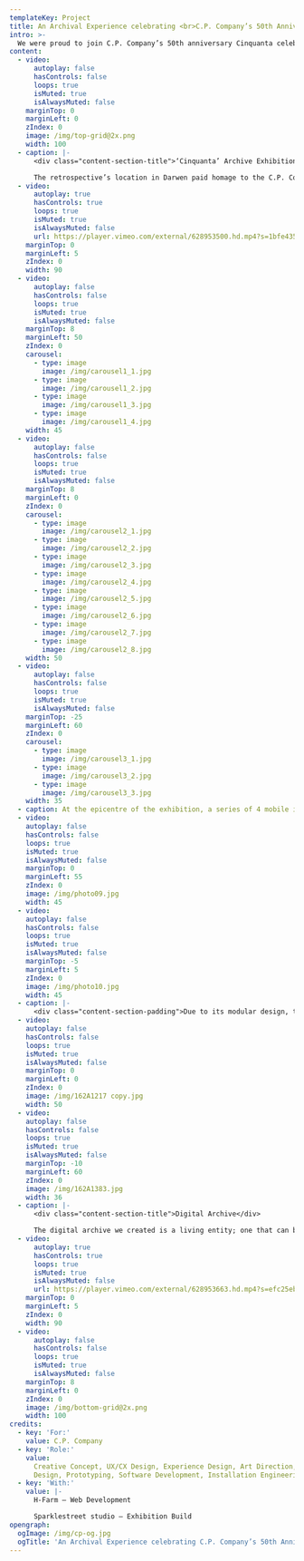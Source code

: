 ```yaml
---
templateKey: Project
title: An Archival Experience celebrating <br>C.P. Company’s 50th Anniversary
intro: >-
  We were proud to join C.P. Company’s 50th anniversary Cinquanta celebrations to help them bring their rich archive to life – in both a physical and digital form. Working with five-decade’s worth of their hybrid urban sportswear, objects, sketches and editorials, we created an interactive spatial archive in a repurposed car park in Darwen, UK, as part of the 2021 British Textile Biennale, as well as a dynamic online archive. A hybrid of physical and digital space, the exhibition offers visitors an embodied experience of the often-hidden brand archive.
content:
  - video:
      autoplay: false
      hasControls: false
      loops: true
      isMuted: true
      isAlwaysMuted: false
    marginTop: 0
    marginLeft: 0
    zIndex: 0
    image: /img/top-grid@2x.png
    width: 100
  - caption: |-
      <div class="content-section-title">‘Cinquanta’ Archive Exhibition</div>

      The retrospective’s location in Darwen paid homage to the C.P. Company’s special relationship with the British working class youth in the north of England who have contributed to its legacy. For 10 days, the car park transformed into a behind-the-scenes look at the brand’s vision. Visitors could explore 65 different garments housed in archive racks, each presented with a scannable Garment Card that allowed them to continue their journey online into the digital archive and its wider ecosystem of related content.
  - video:
      autoplay: true
      hasControls: true
      loops: true
      isMuted: true
      isAlwaysMuted: false
      url: https://player.vimeo.com/external/628953500.hd.mp4?s=1bfe435a8e9b72f21238f8da6f1e0de4b05d5093&profile_id=175
    marginTop: 0
    marginLeft: 5
    zIndex: 0
    width: 90
  - video:
      autoplay: false
      hasControls: false
      loops: true
      isMuted: true
      isAlwaysMuted: false
    marginTop: 8
    marginLeft: 50
    zIndex: 0
    carousel:
      - type: image
        image: /img/carousel1_1.jpg
      - type: image
        image: /img/carousel1_2.jpg
      - type: image
        image: /img/carousel1_3.jpg
      - type: image
        image: /img/carousel1_4.jpg
    width: 45
  - video:
      autoplay: false
      hasControls: false
      loops: true
      isMuted: true
      isAlwaysMuted: false
    marginTop: 8
    marginLeft: 0
    zIndex: 0
    carousel:
      - type: image
        image: /img/carousel2_1.jpg
      - type: image
        image: /img/carousel2_2.jpg
      - type: image
        image: /img/carousel2_3.jpg
      - type: image
        image: /img/carousel2_4.jpg
      - type: image
        image: /img/carousel2_5.jpg
      - type: image
        image: /img/carousel2_6.jpg
      - type: image
        image: /img/carousel2_7.jpg
      - type: image
        image: /img/carousel2_8.jpg
    width: 50
  - video:
      autoplay: false
      hasControls: false
      loops: true
      isMuted: true
      isAlwaysMuted: false
    marginTop: -25
    marginLeft: 60
    zIndex: 0
    carousel:
      - type: image
        image: /img/carousel3_1.jpg
      - type: image
        image: /img/carousel3_2.jpg
      - type: image
        image: /img/carousel3_3.jpg
    width: 35
  - caption: At the epicentre of the exhibition, a series of 4 mobile interactive racks invited visitors to physically explore different chapters of the brand’s story, ‘scrolling’ through an atmospheric sequence of graphics, sketches, patterns and tactile transitions. Acting as an index to the rest of the exhibition, visitors could navigate through C.P. Company’s timeline, set in motion by the mobile archive racks. Encompassing the brand’s latest chapter – a collaboration with adidas Spezial designed by Darwen local Gary Aspden – the space also hosts a photo booth where visitors can have their portraits taken by photographer Neil Bedford, feeding back into the future of the archive.
  - video:
    autoplay: false
    hasControls: false
    loops: true
    isMuted: true
    isAlwaysMuted: false
    marginTop: 0
    marginLeft: 55
    zIndex: 0
    image: /img/photo09.jpg
    width: 45
  - video:
    autoplay: false
    hasControls: false
    loops: true
    isMuted: true
    isAlwaysMuted: false
    marginTop: -5
    marginLeft: 5
    zIndex: 0
    image: /img/photo10.jpg
    width: 45
  - caption: |-
      <div class="content-section-padding">Due to its modular design, the exhibition format is reusable, premiering at Pitti Uomo in June 2021 as a smaller installation, with plans to travel to more locations in the future.</div>
  - video:
    autoplay: false
    hasControls: false
    loops: true
    isMuted: true
    isAlwaysMuted: false
    marginTop: 0
    marginLeft: 0
    zIndex: 0
    image: /img/162A1217 copy.jpg
    width: 50
  - video:
    autoplay: false
    hasControls: false
    loops: true
    isMuted: true
    isAlwaysMuted: false
    marginTop: -10
    marginLeft: 60
    zIndex: 0
    image: /img/162A1383.jpg
    width: 36
  - caption: |-
      <div class="content-section-title">Digital Archive</div>

      The digital archive we created is a living entity; one that can be added to in years to come and accessed by anyone in the world. Preserving the brand’s process-based vision, visitors can journey through the archive as founder Massimo Osti himself might have used it. Each artefact is of equal importance, grouped together on the landing page yet navigable using a filter-system. Clicking on an object leads you on a deep-dive into its life-story, from pre-production research to how it’s worn on the streets today. Informed by the brand’s material processes, the website transitions reference the tactility of each artefact, inviting visitors to feel the garments as well as read about them.
  - video:
      autoplay: true
      hasControls: true
      loops: true
      isMuted: true
      isAlwaysMuted: false
      url: https://player.vimeo.com/external/628953663.hd.mp4?s=efc25ebab8afd54f9a79860992a855d400a0aae2&profile_id=175
    marginTop: 0
    marginLeft: 5
    zIndex: 0
    width: 90
  - video:
      autoplay: false
      hasControls: false
      loops: true
      isMuted: true
      isAlwaysMuted: false
    marginTop: 8
    marginLeft: 0
    zIndex: 0
    image: /img/bottom-grid@2x.png
    width: 100
credits:
  - key: 'For:'
    value: C.P. Company
  - key: 'Role:'
    value:
      Creative Concept, UX/CX Design, Experience Design, Art Direction, Spatial
      Design, Prototyping, Software Development, Installation Engineering, Research
  - key: 'With:'
    value: |-
      H-Farm – Web Development

      Sparklestreet studio – Exhibition Build
opengraph:
  ogImage: /img/cp-og.jpg
  ogTitle: 'An Archival Experience celebrating C.P. Company’s 50th Anniversary'
---
```

